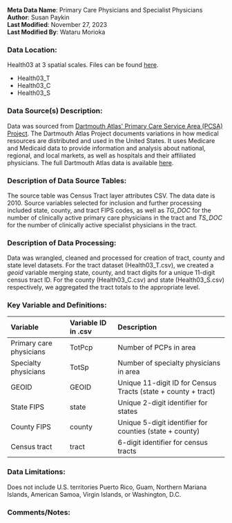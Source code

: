 **Meta Data Name**: Primary Care Physicians and Specialist Physicians  
**Author**: Susan Paykin  
**Last Modified**: November 27, 2023  
**Last Modified By**: Wataru Morioka  

### Data Location: 
Health03 at 3 spatial scales. Files can be found [here](/data_final).
* Health03_T  
* Health03_C
* Health03_S

### Data Source(s) Description:  

Data was sourced from [Dartmouth Atlas' Primary Care Service Area (PCSA) Project](https://data.nber.org/data/dartmouth-atlas-primary-care-service-area-pcsa.html). The Dartmouth Atlas Project documents  variations in how medical resources are distributed and used in the United States. It uses Medicare and Medicaid data to provide information and analysis about national, regional, and local markets, as well as hospitals and their affiliated physicians. The full Dartmouth Atlas data is available [here](https://atlasdata.dartmouth.edu/downloads). 

### Description of Data Source Tables: 
The source table was Census Tract layer attributes CSV. The data date is 2010. Source variables selected for inclusion and further processing included state, county, and tract FIPS codes, as well as *TG_DOC* for the number of clinically active primary care physicians in the tract and *TS_DOC* for the number of clinically active specialist physicians in the tract. 

### Description of Data Processing: 
Data was wrangled, cleaned and processed for creation of tract, county and state level datasets. For the tract dataset (Health03_T.csv), we created a *geoid* variable merging state, county, and tract digits for a unique 11-digit census tract ID. For the county (Health03_C.csv) and state (Health03_S.csv) respectively, we aggregated the tract totals to the appropriate level. 

### Key Variable and Definitions:
| Variable | Variable ID in .csv | Description |
|:---------|:--------------------|:------------|
| Primary care physicians | TotPcp | Number of PCPs in area |
| Specialty physicians | TotSp | Number of specialty physicians in area |
| GEOID | GEOID | Unique 11-digit ID for Census Tracts (state + county + tract) |
| State FIPS | state | Unique 2-digit identifier for states |
| County FIPS | county | Unique 5-digit identifier for counties (state + county) |
| Census tract | tract | 6-digit identifier for census tracts |

### Data Limitations:
Does not include U.S. territories Puerto Rico, Guam, Northern Mariana Islands, American Samoa, Virgin Islands, or Washington, D.C. 

### Comments/Notes:

